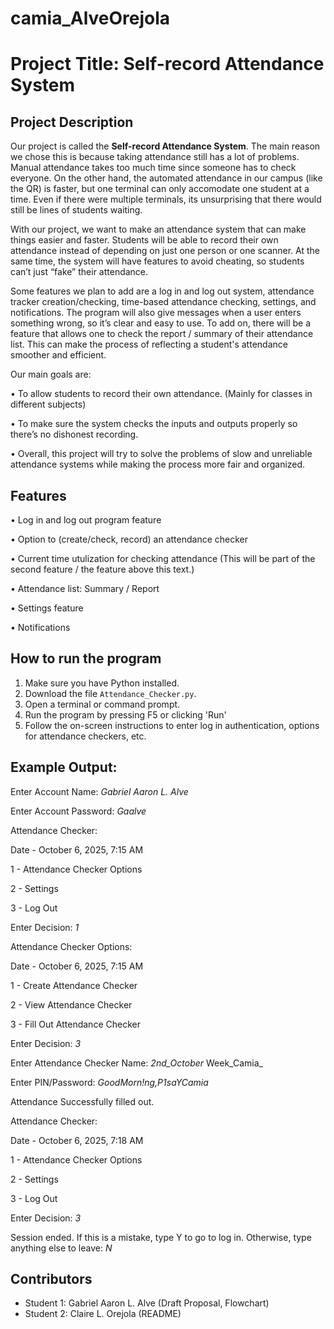 # camia_AlveOrejola
# Project Title: Self-record Attendance System

## Project Description
Our project is called the **Self-record Attendance System**. The main reason we chose this is because taking attendance still has a lot of problems. Manual attendance takes too much time since someone has to check everyone. On the other hand, the automated attendance in our campus (like the QR) is faster, but one terminal can only accomodate one student at a time. Even if there were multiple terminals, its unsurprising that there would still be lines of students waiting.

With our project, we want to make an attendance system that can make things easier and faster. Students will be able to record their own attendance instead of depending on just one person or one scanner. At the same time, the system will have features to avoid cheating, so students can’t just “fake” their attendance.

Some features we plan to add are a log in and log out system, attendance tracker creation/checking, time-based attendance checking, settings, and notifications. The program will also give messages when a user enters something wrong, so it’s clear and easy to use. To add on, there will be a feature that allows one to check the report / summary  of their attendance list. This can make the process of reflecting a student's attendance smoother and efficient.  

Our main goals are:

• To allow students to record their own attendance. (Mainly for classes in different subjects)

• To make sure the system checks the inputs and outputs properly so there’s no dishonest recording.

• Overall, this project will try to solve the problems of slow and unreliable attendance systems while making the process more fair and organized.

## Features
• Log in and log out program feature

• Option to (create/check, record) an attendance checker

• Current time utulization for checking attendance (This will be part of the second feature / the feature above this text.)

• Attendance list: Summary / Report

• Settings feature
 
• Notifications
 
## How to run the program
1. Make sure you have Python installed.
2. Download the file `Attendance_Checker.py`.
3. Open a terminal or command prompt.
4. Run the program by pressing F5 or clicking 'Run' 
5. Follow the on-screen instructions to enter log in authentication, options for attendance checkers, etc.

## Example Output:
Enter Account Name: _Gabriel Aaron L. Alve_

Enter Account Password: _Gaalve_

Attendance Checker: 

Date - October 6, 2025, 7:15 AM

1 - Attendance Checker Options

2 - Settings

3 - Log Out

Enter Decision: _1_


Attendance Checker Options: 

Date -  October 6, 2025, 7:15 AM

1 - Create Attendance Checker

2 - View Attendance Checker

3 - Fill Out Attendance Checker

Enter Decision: _3_

Enter Attendance Checker Name: _2nd_October_ Week_Camia_

Enter PIN/Password: _GoodMorn!ng,P1saYCamia_

Attendance Successfully filled out.

Attendance Checker: 

Date - October 6, 2025, 7:18 AM

1 - Attendance Checker Options

2 - Settings

3 - Log Out

Enter Decision: _3_

Session ended. 
If this is a mistake, type Y to go to log in. Otherwise, type anything else to leave: _N_

## Contributors
- Student 1: Gabriel Aaron L. Alve (Draft Proposal, Flowchart)
- Student 2: Claire L. Orejola (README)
